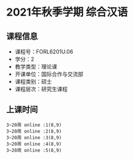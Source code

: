 # 2021年秋季学期 综合汉语 






## 课程信息

- 课程号：FORL6201U.06
- 学分：2
- 教学类型：理论课
- 开课单位：国际合作与交流部
- 课程类别：硕士
- 课程层次：研究生课程

## 上课时间

```
3~20周 online :1(8,9)
3~20周 online :2(8,9)
3~20周 online :3(8,9)
3~20周 online :4(8,9)
3~20周 online :5(8,9)
```

